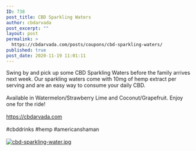 ```yaml
---
ID: 738
post_title: CBD Sparkling Waters
author: cbdarvada
post_excerpt: ""
layout: post
permalink: >
  https://cbdarvada.com/posts/coupons/cbd-sparkling-waters/
published: true
post_date: 2020-11-19 11:01:11
---
```

<html>
<head>
</head>
<body>
Swing by and pick up some CBD Sparkling Waters before the family arrives next week. Our sparkling waters come with 10mg of hemp extract per serving and are an easy way to consume your daily CBD. <br /><br />Available in Watermelon/Strawberry Lime and Coconut/Grapefruit. Enjoy one for the ride!<br /><br /><a href="https://cbdarvada.com">https://cbdarvada.com</a><br /><br />#cbddrinks #hemp #americanshaman
</body>
</html><br/><br/><a href="https://snd-videos.s3.amazonaws.com/288012/1605738068865.jpg"  title="cbd-sparkling-water.jpg" ><img src="https://snd-videos.s3.amazonaws.com/288012/1605738068865.jpg" alt="cbd-sparkling-water.jpg" title="cbd-sparkling-water.jpg" /></a>